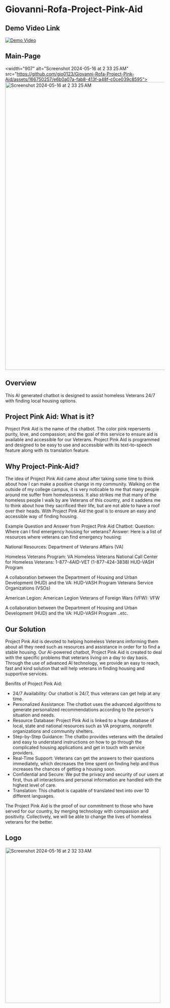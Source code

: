 # Giovanni-Rofa-Project-Pink-Aid

## Demo Video Link
[![Demo Video](https://img.youtube.com/vi/LI7W1GFMf9M/0.jpg)](https://www.youtube.com/watch?v=LI7W1GFMf9M)

## Main-Page 
<width="907" alt="Screenshot 2024-05-16 at 2 33 25 AM" src="https://github.com/gio0123/Giovanni-Rofa-Project-Pink-Aid/assets/166750257/e6b0a07a-fab8-413f-a48f-c0ce039c8595"><img width="907" alt="Screenshot 2024-05-16 at 2 33 25 AM" src="https://github.com/gio0123/Giovanni-Rofa-Project-Pink-Aid/assets/166750257/e6b0a07a-fab8-413f-a48f-c0ce039c8595">

## Overview
This AI generated chatbot is designed to assist homeless Veterans 24/7 with finding local housing options.

## Project Pink Aid: What is it?
Project Pink Aid is the name of the chatbot. The color pink repersents purity, love, and compassion; and the goal of this service to ensure aid is available and accessible for our Veterans. Project Pink Aid is programmed and designed to be easy to use and accessible with its text-to-speech feature along with its translation feature.

## Why Project-Pink-Aid? 
The idea of Project Pink Aid came about after taking some time to think about how I can make a positive change in my community. Walking on the outside of my college campus, it is very noticable to me that many people around me suffer from homelessness. It also strikes me that many of the homeless people I walk by are Veterans of this country, and it saddens me to think about how they sacrificed their life, but are not able to have a roof over their heads. With Project Pink Aid the goal is to ensure an easy and accessible way of finding housing.  

Example Question and Answer from Project Pink Aid Chatbot:
Question: Where can I find emergency housing for veterans?
Answer: Here is a list of resources where veterans can find emergency housing:

National Resources:
Department of Veterans Affairs (VA)

Homeless Veterans Program: VA Homeless Veterans
National Call Center for Homeless Veterans: 1-877-4AID-VET (1-877-424-3838)
HUD-VASH Program

A collaboration between the Department of Housing and Urban Development (HUD) and the VA: HUD-VASH Program
Veterans Service Organizations (VSOs)

American Legion: American Legion
Veterans of Foreign Wars (VFW): VFW

A collaboration between the Department of Housing and Urban Development (HUD) and the VA: HUD-VASH Program
      ..etc.



## Our Solution
Project Pink Aid is devoted to helping homeless Veterans imforming them about all they need such as resources and assistance in order for to find a stable housing. Our AI-powered chatbot, Project Pink Aid is created to deal with the specific problems that veterans living on a day to day basis. Through the use of advanced AI technology, we provide an easy to reach, fast and kind solution that will help veterans in finding housing and supportive services.
 
Benifits of Project Pink Aid:

- 24/7 Availability: Our chatbot is 24/7, thus veterans can get help at any time.
- Personalized Assistance: The chatbot uses the advanced algorithms to generate personalized recommendations according to the person's situation and needs.
- Resource Database: Project Pink Aid is linked to a huge database of local, state and national resources such as VA programs, nonprofit organizations and community shelters.
- Step-by-Step Guidance: The chatbo provides veterans with the detailed and easy to understand instructions on how to go through the complicated housing applications and get in touch with service providers.
- Real-Time Support: Veterans can get the answers to their questions immediately, which decreases the time spent on finding help and thus increases the chances of getting a housing soon.
- Confidential and Secure: We put the privacy and security of our users at first, thus all interactions and personal information are handled with the highest level of care.
- Translation: This chatbot is capable of translated text into over 10 different languages.
 

 
The Project Pink Aid is the proof of our commitment to those who have served for our country, by merging technology with compassion and positivity. Collectively, we will be able to change the lives of homeless veterans for the better.

## Logo
<img width="490" alt="Screenshot 2024-05-16 at 2 32 33 AM" src="https://github.com/gio0123/Giovanni-Rofa-Project-Pink-Aid/assets/166750257/b9a8db52-083d-44ad-8b05-eae688926dd5">




